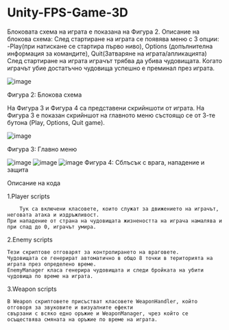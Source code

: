 # Unity-FPS-Game-3D

Блоковата схема на играта е показана на Фигура 2.
Описание на блокова схема:
След стартиране на играта се появява меню с 3 опции:
-Play(при натискане се стартира първо ниво), Options (допълнителна информация за командите), Quit(Затваряне на играта/апликацията)
След стартиране на играта играчът трябва да убива чудовищата. Когато играчът убие достатъчно чудовища успешно е преминал през играта. 

![image](https://user-images.githubusercontent.com/87132481/215540898-4aff1272-1fe0-4ef4-83d5-72d64f080479.png)

Фигура 2: Блокова схема

На Фигура 3 и Фигура 4 са представени скрийншоти от играта.
На Фигура 3 е показан скрийншот на главното меню състоящо се от 3-те бутона (Play, Options, Quit game).

![image](https://user-images.githubusercontent.com/87132481/215541871-dd027d1a-e567-4d27-9178-54bc765dbac6.png)

              
Фигура 3: Главно меню
 
![image](https://user-images.githubusercontent.com/87132481/215540999-c24532bc-56eb-4026-b1aa-93ba0c490954.png)
![image](https://user-images.githubusercontent.com/87132481/215541019-124f7795-c2ac-47a9-8856-66fb8cb0493d.png)
![image](https://user-images.githubusercontent.com/87132481/215541034-96e389eb-0c9a-4136-be66-3df62680072a.png)
Фигура 4: Сблъсък с врага, нападение и защита

Описание на кода

1.Player scripts

        Тук са включени класовете, които служат за движението на играчът, неговата атака и издръжливост. 
	При нападение от страна на чудовищата жизнеността на играча намалява и при спад до 0, играчът умира. 

2.Enemy scripts

	Тези скриптове отговарят за контролирането на враговете. 
	Чудовищата се генерират автоматично в общо 8 точки в територията на играта през определено време. 
	EnemyManager класа генерира чудовищата и следи бройката на убити чудовища по време на играта. 
	
3.Weapon scripts
	
	В Weapon скриптовете присъстват класовете WeaponHandler, който отговоря за звуковите и визуалните ефекти 
	свързани с всяко едно оръжие и WeaponManager, чрез който се осъществява смяната на оръжие по време на играта.
